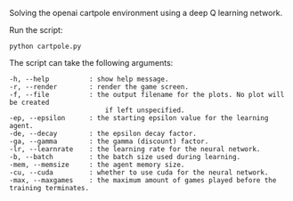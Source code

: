 Solving the openai cartpole environment using a deep Q learning network.

Run the script:

    python cartpole.py

The script can take the following arguments:

    -h, --help          : show help message.
    -r, --render        : render the game screen.
    -f, --file          : the output filename for the plots. No plot will be created 
                            if left unspecified.
    -ep, --epsilon      : the starting epsilon value for the learning agent.
    -de, --decay        : the epsilon decay factor.
    -ga, --gamma        : the gamma (discount) factor.
    -lr, --learnrate    : the learning rate for the neural network.
    -b, --batch         : the batch size used during learning.
    -mem, --memsize     : the agent memory size.
    -cu, --cuda         : whether to use cuda for the neural network.
    -max, --maxgames    : the maximum amount of games played before the training terminates.